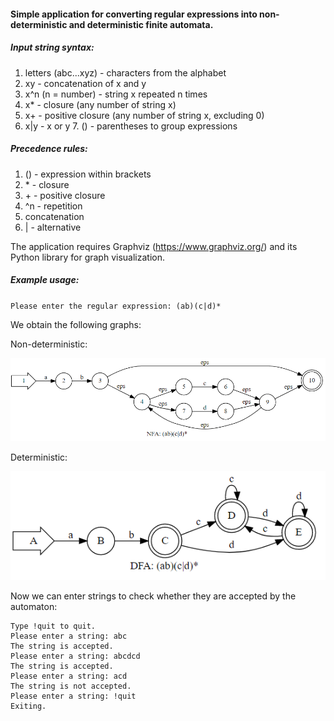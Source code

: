 #### Simple application for converting regular expressions into non-deterministic and deterministic finite automata.

##### Input string syntax: 
1. letters (abc...xyz) - characters from the alphabet 
2. xy - concatenation of x and y 
3. x^n (n = number) - string x repeated n times 
4. x* - closure (any number of string x) 
5. x+ - positive closure (any number of string x, excluding 0) 
6. x|y - x or y 7. () - parentheses to group expressions 
 
##### Precedence rules: 
1. () - expression within brackets 
2. \* - closure 
3. \+ - positive closure 
4. ^n - repetition 
5. concatenation 
6. | - alternative 
 
The application requires Graphviz (https://www.graphviz.org/) and its Python library for graph visualization.

##### Example usage:
`Please enter the regular expression: (ab)(c|d)*`

We obtain the following graphs:

Non-deterministic:

![NFA](https://github.com/molsz011/thompson-nfa-dfa/blob/master/media/nfa.png "NFA")

Deterministic:

![DFA](https://github.com/molsz011/thompson-nfa-dfa/blob/master/media/dfa.png "DFA")

Now we can enter strings to check whether they are accepted by the automaton:
```Enter strings to check if they are accepted by the automata.
Type !quit to quit.
Please enter a string: abc
The string is accepted.
Please enter a string: abcdcd
The string is accepted.
Please enter a string: acd
The string is not accepted.
Please enter a string: !quit
Exiting.